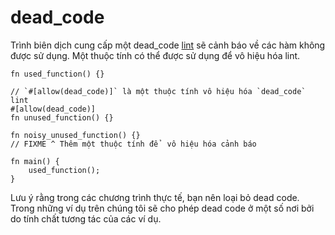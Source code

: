 # dead_code

Trình biên dịch cung cấp một dead_code [lint](https://en.wikipedia.org/wiki/Lint_%28software%29) sẽ cảnh báo về các hàm không được sử dụng. Một thuộc tính có thể được sử dụng để vô hiệu hóa lint.

```rust,mdbook-runnable,editable
fn used_function() {}

// `#[allow(dead_code)]` là một thuộc tính vô hiệu hóa `dead_code` lint
#[allow(dead_code)]
fn unused_function() {}

fn noisy_unused_function() {}
// FIXME ^ Thêm một thuộc tính để  vô hiệu hóa cảnh báo

fn main() {
    used_function();
}
```
Lưu ý rằng trong các chương trình thực tế, bạn nên loại bỏ dead code. Trong những ví dụ trên chúng tôi sẽ cho phép dead code ở một số nơi bởi do tính chất tương tác của các ví dụ.